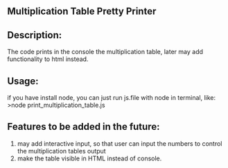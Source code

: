## Multiplication Table Pretty Printer 
## Description: 
The code prints in the console the multiplication table, later may add functionality to html instead.
## Usage:
if you have install node, you can just run js.file with node in terminal, like: 
  <br>\>node print_multiplication_table.js
## Features to be added in the future:
1) may add interactive input, so that user can input the numbers to control the multiplication tables output
2) make the table visible in HTML instead of console.
